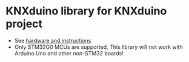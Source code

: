 # KNXduino library for KNXduino project

* See [hardware and instructions](https://github.com/pavkriz/knxduino)
* Only STM32G0 MCUs are supported. This library will not work with Arduino Uno and other non-STM32 boards!
